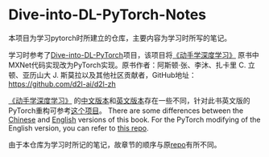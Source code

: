 # Dive-into-DL-PyTorch-Notes
本项目为学习pytorch时所建立的仓库，主要内容为学习时所写的笔记。

学习时参考了[Dive-into-DL-PyTorch](https://tangshusen.me/Dive-into-DL-PyTorch)项目，该项目将[《动手学深度学习》](http://zh.d2l.ai/) 原书中MXNet代码实现改为PyTorch实现。原书作者：阿斯顿·张、李沐、扎卡里 C. 立顿、亚历山大 J. 斯莫拉以及其他社区贡献者，GitHub地址：https://github.com/d2l-ai/d2l-zh

[《动手学深度学习》](http://zh.d2l.ai/) 的[中文版本](https://zh.d2l.ai/)和[英文版本](https://d2l.ai/)存在一些不同，针对此书英文版的PyTorch重构可参考[这个项目](https://github.com/dsgiitr/d2l-pytorch)。
There are some differences between the [Chinese](https://zh.d2l.ai/) and [English](https://d2l.ai/) versions of this book. For the PyTorch modifying of the English version, you can refer to [this repo](https://github.com/dsgiitr/d2l-pytorch).

由于本仓库为学习时所记的笔记，故章节的顺序与原[repo](https://tangshusen.me/Dive-into-DL-PyTorch)有所不同。